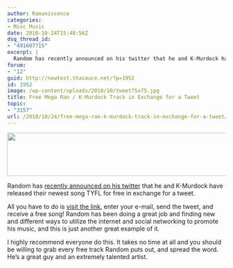 ```yaml
---
author: Ramaniscence
categories:
- Misc Music
date: 2010-10-24T15:48:56Z
dsq_thread_id:
- "491607715"
excerpt: |
  Random has recently announced on his twitter that he and K-Murdock have released their newest song TYFL for free in exchange for a tweet.
forum:
- "12"
guid: http://newtest.thasauce.net/?p=1952
id: 1952
image: /wp-content/uploads/2010/10/tweet75x75.jpg
title: Free Mega Ran / K-Murdock Track in Exchange for a Tweet
topic:
- "3157"
url: /2010/10/24/free-mega-ran-k-murdock-track-in-exchange-for-a-tweet/
---
```


[<img class="aligncenter size-full wp-image-1955" title="foreverfamicom590x100" src="http://thasauce.net/wp-content/uploads/2010/10/foreverfamicom590x100.jpg" alt="" width="590" height="100" srcset="http://thasauce.net/wp-content/uploads/2010/10/foreverfamicom590x100.jpg 590w, http://thasauce.net/wp-content/uploads/2010/10/foreverfamicom590x100-300x50.jpg 300w, http://thasauce.net/wp-content/uploads/2010/10/foreverfamicom590x100-75x12.jpg 75w" sizes="(max-width: 590px) 100vw, 590px" />](http://thasauce.net/wp-content/uploads/2010/10/foreverfamicom590x100.jpg)

Random has [recently announced on his twitter](http://twitter.com/#!/MegaRan/status/28563463900) that he and K-Murdock have released their newest song TYFL for free in exchange for a tweet.

All you have to do is [visit the link](http://www.tweetforatrack.com/RandomandKMurdock), enter your e-mail, send the tweet, and receive a free song! Random has been doing a great job and finding new and different ways to utilize the internet and social networking to promote his music, and this is just another great example of it.

I highly recommend everyone do this. It takes no time at all and you should be willing to grab every free track Random puts out, and spread the word. He&#8217;s a great guy and an extremely talented artist.